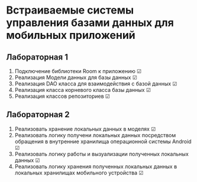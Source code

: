 # Встраиваемые системы управления базами данных для мобильных приложений
## Лабораторная 1
1.  Подключение библиотеки Room к приложению  ☑
2.  Реализация Модели данных для базы данных  ☑
3.  Реализация DAO класса для взаимодействия с базой данных  ☑
4.  Реализация класса корневого класса базы данных ☑
5.  Реализация классов репозиториев  ☑
## Лабораторная 2
1. Реализовать хранение локальных данных в моделях ☑
2. Реализовать логику получени локальных данных посредством обращения в внутренние хранилища операционной системы Android ☑
3. Реализовать логику работы и вызуализации полученных локальных данных ☑
4. Реализовать логику хранения полученных локальных данных в локальных хранилищах мобильного устройства ☑
